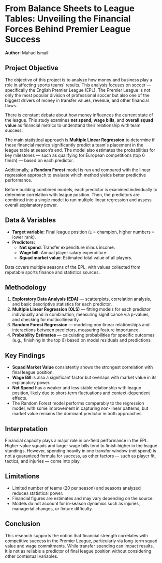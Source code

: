 # From Balance Sheets to League Tables: Unveiling the Financial Forces Behind Premier League Success
**Author:** Mahad Ismail

## Project Objective
The objective of this project is to analyze how money and business play a role in affecting sports teams' results. This analysis focuses on soccer — specifically the English Premier League (EPL). The Premier League is not only the most popular division of professional soccer but also one of the biggest drivers of money in transfer values, revenue, and other financial flows.

There is constant debate about how money influences the current state of the league. This study examines **net spend**, **wage bills**, and **overall squad value** as financial metrics to understand their relationship with team success.

The main statistical approach is **Multiple Linear Regression** to determine if these financial metrics significantly predict a team's placement in the league table at season’s end. The model also estimates the probabilities for key milestones — such as qualifying for European competitions (top 6 finish) — based on each predictor.

Additionally, a **Random Forest** model is run and compared with the linear regression approach to evaluate which method yields better predictive performance.

Before building combined models, each predictor is examined individually to determine correlation with league position. Then, the predictors are combined into a single model to run multiple linear regression and assess overall explanatory power.

## Data & Variables
- **Target variable:** Final league position (`1` = champion, higher numbers = lower rank).
- **Predictors:**
  - **Net spend**: Transfer expenditure minus income.
  - **Wage bill**: Annual player salary expenditure.
  - **Squad market value**: Estimated total value of all players.

Data covers multiple seasons of the EPL, with values collected from reputable sports finance and statistics sources.

## Methodology
1. **Exploratory Data Analysis (EDA)** — scatterplots, correlation analysis, and basic descriptive statistics for each predictor.
2. **Multiple Linear Regression (OLS)** — fitting models for each predictor individually and in combination, measuring significance via p-values, and checking for multicollinearity.
3. **Random Forest Regression** — modeling non-linear relationships and interactions between predictors, measuring feature importance.
4. **Probability Estimates** — calculating probabilities for specific outcomes (e.g., finishing in the top 6) based on model residuals and predictions.

## Key Findings
- **Squad Market Value** consistently shows the strongest correlation with final league position.
- **Wage Bill** is also a significant factor but overlaps with market value in its explanatory power.
- **Net Spend** has a weaker and less stable relationship with league position, likely due to short-term fluctuations and context-dependent effects.
- The Random Forest model performs comparably to the regression model, with some improvement in capturing non-linear patterns, but market value remains the dominant predictor in both approaches.

## Interpretation
Financial capacity plays a major role in on-field performance in the EPL. Higher-value squads and larger wage bills tend to finish higher in the league standings. However, spending heavily in one transfer window (net spend) is not a guaranteed formula for success, as other factors — such as player fit, tactics, and injuries — come into play.

## Limitations
- Limited number of teams (20 per season) and seasons analyzed reduces statistical power.
- Financial figures are estimates and may vary depending on the source.
- Models do not account for in-season dynamics such as injuries, managerial changes, or fixture difficulty.

## Conclusion
This research supports the notion that financial strength correlates with competitive success in the Premier League, particularly via long-term squad value and wage commitments. While transfer spending can impact results, it is not as reliable a predictor of final league position without considering other contextual variables.
